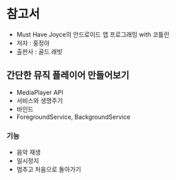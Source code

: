 # 참고서
* Must Have Joyce의 안드로이드 앱 프로그래밍 with 코틀린
* 저자 : 홍정아       
* 출판사 : 골드 래빗
## 간단한 뮤직 플레이어 만들어보기
* MediaPlayer API 
* 서비스와 생명주기 
* 바인드
* ForegroundService, BackgroundService
### 기능 
* 음악 재생
* 일시정지
* 멈추고 처음으로 돌아가기
